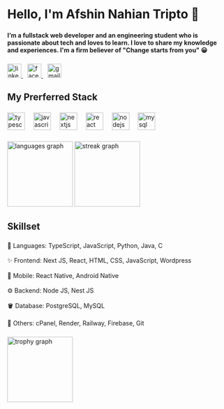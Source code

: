 <h1 align="left">Hello, I'm Afshin Nahian Tripto 👋</h1>

###

<h4 align="left">I’m a fullstack web developer and an engineering student who is passionate about tech and loves to learn. I love to share my knowledge and experiences. I'm a firm believer of "Change starts from you" 😀</h4>

###

<div align="left">
  <a href="https://www.linkedin.com/in/triptoafsin/" target="_blank" style="margin-right: 10px;">
    <img src="https://raw.githubusercontent.com/maurodesouza/profile-readme-generator/master/src/assets/icons/social/linkedin/default.svg" width="32" height="32" alt="linkedin logo"  />
  </a>
  <a href="https://www.facebook.com/me/" target="_blank" style="margin-right: 10px;">
    <img src="https://raw.githubusercontent.com/maurodesouza/profile-readme-generator/master/src/assets/icons/social/facebook/default.svg" width="32" height="32" alt="facebook logo"  />
  </a>
  <a href="mailto:AfsinTripto@gmail.com" target="_blank" style="margin-right: 10px;">
    <img src="https://raw.githubusercontent.com/maurodesouza/profile-readme-generator/master/src/assets/icons/social/gmail/default.svg" width="32" height="32" alt="gmail logo"  />
  </a>
</div>


###

<h2 align="left">My Prerferred Stack</h2>

###

<div align="left">
  <img src="https://cdn.jsdelivr.net/gh/devicons/devicon/icons/typescript/typescript-original.svg" height="40" alt="typescript logo"  />
  <img width="12" />
  <img src="https://cdn.jsdelivr.net/gh/devicons/devicon/icons/javascript/javascript-original.svg" height="40" alt="javascript logo"  />
  <img width="12" />
  <img src="https://cdn.jsdelivr.net/gh/devicons/devicon/icons/nextjs/nextjs-original.svg" height="40" alt="nextjs logo"  />
  <img width="12" />
  <img src="https://cdn.jsdelivr.net/gh/devicons/devicon/icons/react/react-original.svg" height="40" alt="react logo"  />
  <img width="12" />
  <img src="https://cdn.jsdelivr.net/gh/devicons/devicon/icons/nodejs/nodejs-original.svg" height="40" alt="nodejs logo"  />
  <img width="12" />
  <img src="https://cdn.jsdelivr.net/gh/devicons/devicon/icons/mysql/mysql-original.svg" height="40" alt="mysql logo"  />
</div>

###

<div align="left">
  <img src="https://github-readme-stats.vercel.app/api/top-langs?username=triptoafsin&locale=en&hide_title=false&layout=compact&card_width=320&langs_count=5&theme=dracula&hide_border=false&order=2" height="150" alt="languages graph"  />
  <img src="https://streak-stats.demolab.com?user=triptoafsin&locale=en&mode=daily&theme=dracula&hide_border=false&border_radius=5&order=3" height="150" alt="streak graph"  />
</div>

###

<h2 align="left">Skillset</h2>

###

<p align="left">🧠 Languages: TypeScript, JavaScript, Python, Java, C<br><br>✨ Frontend: Next JS, React, HTML, CSS, JavaScript, Wordpress<br><br>📱 Mobile: React Native, Android Native<br><br>⚙️ Backend: Node JS, Nest JS<br><br>🪣 Database: PostgreSQL, MySQL<br><br>🔨 Others: cPanel, Render, Railway, Firebase, Git</p>

###

<div align="left">
  <img src="https://github-profile-trophy.vercel.app?username=triptoafsin&theme=dracula&column=-1&row=1&margin-w=8&margin-h=8&no-bg=false&no-frame=false&order=4" height="150" alt="trophy graph"  />
</div>

###
